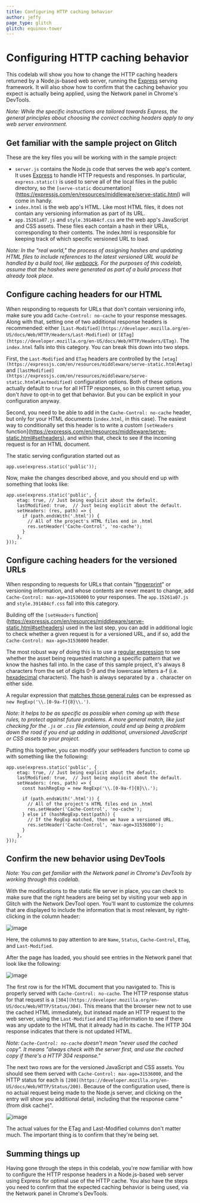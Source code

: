 ```yaml
---
title: Configuring HTTP caching behavior
author: jeffy
page_type: glitch
glitch: equinox-tower 
---
```


# Configuring HTTP caching behavior

This codelab will show you how to change the HTTP caching headers returned by a
Node.js-based web server, running the [Express](https://expressjs.com/) serving
framework. It will also show how to confirm that the caching behavior you expect
is actually being applied, using the Network panel in Chrome's DevTools.

_Note: While the specific instructions are tailored towards Express, the general
principles about choosing the correct caching headers apply to any web server
environment._

## Get familiar with the sample project on Glitch

These are the key files you will be working with in the sample project:

+  `server.js` contains the Node.js code that serves the web app's
    content. It uses [Express](https://expressjs.com/) to handle HTTP requests
    and responses. In particular, `express.static()` is used to serve all of
    the local files in the public directory, so the
    `[serve-static` documentation](https://expressjs.com/en/resources/middleware/serve-static.html)
    will come in handy.
+  `index.html` is the web app's HTML. Like most HTML files, it does not
    contain any versioning information as part of its URL.
+  `app.15261a07.js` and `style.391484cf.css` are the web app's JavaScript
    and CSS assets. These files each contain a hash in their URLs,
    corresponding to their contents. The index.html is responsible for keeping
    track of which specific versioned URL to load.

_Note: In the "real world," the process of assigning hashes and updating HTML
files to include references to the latest versioned URL would be handled by a
build tool, like
[webpack](https://webpack.js.org/guides/caching/#output-filenames). For the
purposes of this codelab, assume that the hashes were generated as part of a
build process that already took place._

## Configure caching headers for our HTML

When responding to requests for URLs that don't contain versioning info, make
sure you add `Cache-Control: no-cache` to your response messages. Along with
that, setting one of two additional response headers is recommended: either
`[Last-Modified](https://developer.mozilla.org/en-US/docs/Web/HTTP/Headers/Last-Modified)`
or `[ETag](https://developer.mozilla.org/en-US/docs/Web/HTTP/Headers/ETag)`. The
`index.html` falls into this category. You can break this down into two steps.

First, the `Last-Modified` and `ETag` headers are controlled by the
`[etag](https://expressjs.com/en/resources/middleware/serve-static.html#etag)`
and
`[lastModified](https://expressjs.com/en/resources/middleware/serve-static.html#lastmodified)`
configuration options. Both of these options actually default to `true` for all
HTTP responses, so in this current setup, you don't _have_ to opt-in to get that
behavior. But you can be explicit in your configuration anyway.

Second, you need to be able to add in the `Cache-Control: no-cache` header, but
only for your HTML documents (`index.html`, in this case). The easiest way to
conditionally set this header is to write a custom
`[setHeaders` function](https://expressjs.com/en/resources/middleware/serve-static.html#setheaders),
and within that, check to see if the incoming request is for an HTML document.

The static serving configuration started out as 

```  
app.use(express.static('public'));  

```

Now, make the changes described above, and you should end up with something that
looks like:

```
app.use(express.static('public', {
    etag: true, // Just being explicit about the default.
    lastModified: true,  // Just being explicit about the default.
    setHeaders: (res, path) => {
      if (path.endsWith('.html')) {
        // All of the project's HTML files end in .html
        res.setHeader('Cache-Control', 'no-cache');
      }
    },
}));

```

## Configure caching headers for the versioned URLs

When responding to requests for URLs that contain
"[fingerprint](https://en.wikipedia.org/wiki/Fingerprint_(computing))" or
versioning information, and whose contents are never meant to change, add
`Cache-Control: max-age=31536000` to your responses. The `app.15261a07.js` and
`style.391484cf.css` fall into this category.

Building off the
`[setHeaders` function](https://expressjs.com/en/resources/middleware/serve-static.html#setheaders)
used in the last step, you can add in additional logic to check whether a given
request is for a versioned URL, and if so, add the `Cache-Control:
max-age=31536000` header.

The most robust way of doing this is to use a
[regular expression](https://developer.mozilla.org/en-US/docs/Web/JavaScript/Guide/Regular_Expressions)
to see whether the asset being requested matching a specific pattern that we
know the hashes fall into. In the case of this sample project, it's always 8
characters from the set of digits 0-9 and the lowercase letters a-f (i.e.
[hexadecimal](https://en.wikipedia.org/wiki/Hexadecimal) characters). The hash
is always separated by a `.` character on either side.

A regular expression that
[matches those general rules](https://jex.im/regulex/#!flags=&re=%5C.%5B0-9a-f%5D%7B8%7D%5C.)
can be expressed as `new RegExp('\\.[0-9a-f]{8}\\.')`.

_Note: It helps to be as specific as possible when coming up with these rules,
to protect against future problems. A more general match, like just checking for
the `.js` or `.css` file extension, could end up being a problem down the road
if you end up adding in additional, unversioned JavaScript or CSS assets to your
project._

Putting this together, you can modify your setHeaders function to come up with
something like the following:

```
app.use(express.static('public', {
    etag: true, // Just being explicit about the default.
    lastModified: true,  // Just being explicit about the default.
    setHeaders: (res, path) => {
      const hashRegExp = new RegExp('\\.[0-9a-f]{8}\\.');

      if (path.endsWith('.html')) {
        // All of the project's HTML files end in .html
        res.setHeader('Cache-Control', 'no-cache');
      } else if (hashRegExp.test(path)) {
        // If the RegExp matched, then we have a versioned URL.
        res.setHeader('Cache-Control', 'max-age=31536000');
      }
    },
}));
```

## Confirm the new behavior using DevTools

_Note: You can get familiar with the Network panel in Chrome's DevTools by
working through this codelab._

With the modifications to the static file server in place, you can check to make
sure that the right headers are being set by visiting your web app in Glitch
with the Network DevTool open. You'll want to customize the columns that are
displayed to include the information that is most relevant, by right-clicking in
the column header:

![image](./configure-response-headers.png)

Here, the columns to pay attention to are `Name`, `Status`, `Cache-Control`,
`ETag`, and `Last-Modified`.

After the page has loaded, you should see entries in the Network panel that look
like the following:

![image](./network-panel.png)

The first row is for the HTML document that you navigated to. This is properly
served with `Cache-Control: no-cache`. The HTTP response status for that request
is a `[304](https://developer.mozilla.org/en-US/docs/Web/HTTP/Status/304)`. This
means that the browser new not to use the cached HTML immediately, but instead
made an HTTP request to the web server, using the `Last-Modified` and `ETag`
information to see if there was any update to the HTML that it already had in
its cache. The HTTP 304 response indicates that there is not updated HTML.

_Note: `Cache-Control: no-cache` doesn't mean "never used the cached copy". It
means "always check with the server first, and use the cached copy if there's a
HTTP 304 response."_

The next two rows are for the versioned JavaScript and CSS assets. You should
see them served with `Cache-Control: max-age=31536000`, and the HTTP status for
each is `[200](https://developer.mozilla.org/en-US/docs/Web/HTTP/Status/200)`.
Because of the configuration used, there is no actual request being made to the
Node.js server, and clicking on the entry will show you additional detail,
including that the response came "(from disk cache)".

![image](./status-code.png)

The actual values for the ETag and Last-Modified columns don't matter much. The
important thing is to confirm that they're being set.

## Summing things up

Having gone through the steps in this codelab, you're now familiar with how to
configure the HTTP response headers in a Node.js-based web server using Express
for optimal use of the HTTP cache. You also have the steps you need to confirm
that the expected caching behavior is being used, via the Network panel in
Chrome's DevTools.